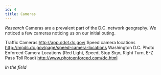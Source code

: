 ```yaml
---
id: 4
title: Cameras
---
```


*Research*
Cameras are a prevalent part of the D.C. network geography.  We noticed a few cameras noticing us on our initial outing. 

Traffic Cameras
http://app.ddot.dc.gov/
Speed camera locations
http://mpdc.dc.gov/page/speed-camera-locations
Washington D.C. Photo Enforced Camera Locations (Red Light, Speed, Stop Sign, Right Turn, E-Z Pass Toll Road)
http://www.photoenforced.com/dc.html

*In the field*
